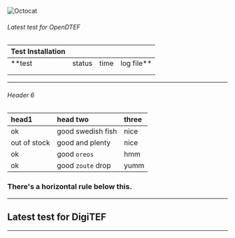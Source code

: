 ![Octocat](https://raw.githubusercontent.com/VatutinKirill/UniCFD-Lab-Testing/master/docs/small_final_compact.png)
###### Latest test for OpenDTEF

| Test Installation |          |        |             |
|:------------------|:---------|:-------|:------------|
| **test              | status   | time   | log file**    |
|                   |          |        |             |
|                   |          |        |             |

***

###### Header 6

| head1        | head two          | three |
|:-------------|:------------------|:------|
| ok           | good swedish fish | nice  |
| out of stock | good and plenty   | nice  |
| ok           | good `oreos`      | hmm   |
| ok           | good `zoute` drop | yumm  |

### There's a horizontal rule below this.

* * *
## Latest test for DigiTEF
* * *
